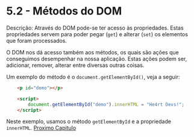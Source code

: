 # 5.2 - Métodos do DOM

Descrição: Através do DOM pode-se ter acesso às propriedades. Estas propriedades servem para poder pegar (`get`) e alterar (`set`) os elementos que foram processados.

O DOM nos dá acesso também aos métodos, os quais são ações que conseguimos desempenhar na nossa aplicação. Estas ações podem ser, adicionar, remover, alterar entre diversas outras coisas.

Um exemplo do método é o  `document.getElementById()`, veja a seguir:

```html
    <p id="demo"></p>

    <script>
        document.getElementById("demo").innerHTML = "He4rt Devs!";
    </script>
```

Neste exemplo, usamos o método `getElementById` e a propriedade `innerHTML`.
[Proximo Capitulo](./3_Acessando-Elementos.md)